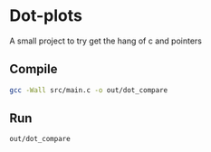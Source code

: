 # Dot-plots

A small project to try get the hang of c and pointers


## Compile 
```bash
gcc -Wall src/main.c -o out/dot_compare
```
## Run 
```bash
out/dot_compare
```
